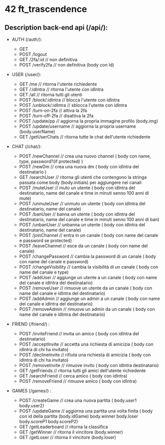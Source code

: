 # 42 ft_trascendence

## Description back-end api (/api/):

* AUTH (/auth/): 
    * GET 
    * POST /logout
    * GET /2fa/:id // non definitiva
    * POST /verify2fa // non definitiva (body con Id)

* USER (/user/):
    * GET /me // ritorna l'utente richiedente
    * GET /:idIntra // ritorna l'utente con idIntra
    * GET /all // ritorna tutti gli utenti
    * POST /block/:idIntra // blocca l'utente con idIntra
    * POST /unblock/:idIntra // sblocca l'utente con idIntra
    * POST /turn-on-2fa // attiva la 2fa
    * POST /turn-off-2fa // disattiva la 2fa
    * POST /update/pp // aggiorna la propria immagine profilo (body.img)
    * POST /update/username // aggiorna la propria username (body.userName)
    * GET /getUserChats // ritorna tutte le chat dell'utente richiedente

* CHAT (/chat/):
    * POST /newChannel // crea una nuovo channel ( body con name, type, password?(if protected) )
    * POST /newDm // crea una nuova dm ( body con idIntra del destinatario )
    * GET /searchUser // ritorna gli utenti che contengono la stringa passata come body (body.initials) per aggiungere nei canali
    * POST /muteUser // muto un utente ( body con idIntra del destinatario, name del canale e time in minuti senno 100 anni di mute)
    * POST /unmuteUser // unmuto un utente ( body con idIntra del destinatario, name del canale)
    * POST /banUser // banna un utente ( body con idIntra del destinatario, name del canale e time in minuti senno 100 anni di ban)
    * POST /unbanUser // unbanna un utente ( body con idIntra del destinatario, name del canale)
    * POST /joinChannel // entra in un canale ( body con name del canale e password se protected)
    * POST /leaveChannel // esce da un canale ( body con name del canale)
    * POST /changePassword // cambia la password di un canale ( body con name del canale e password)
    * POST /changeVisibility // cambia la visibilità di un canale ( body con name del canale e type)
    * POST /addUser // aggiunge un utente a un canale ( body con name del canale e idIntra del destinatario)
    * POST /removeUser // rimuove un utente da un canale ( body con name del canale e idIntra del destinatario)
    * POST /addAdmin // aggiunge un admin a un canale ( body con name del canale e idIntra del destinatario)
    * POST /removeAdmin // rimuove un admin da un canale ( body con name del canale e idIntra del destinatario)

* FRIEND (/friend/) :
    * POST /inviteFriend // invita un amico ( body con idIntra del destinatario)
    * POST /acceptInvite // accetta una richiesta di amicizia ( body con idIntra di chi ha invitato)
    * POST /declineInvite // rifiuta una richiesta di amicizia ( body con idIntra di chi ha invitato)
    * POST /removeInvite // rimuove invito ( body con idIntra destinatario)
    * GET /getFriends // ritorna tutti gli amici dell'utente richiedente
    * GET /searchFriend // cerca amico ( body con idIntra)
    * POST /removeFriend // rimuove amico ( body con idIntra)

* GAMES (/games/) :
    * POST /createGame // crea una nuova partita ( body.user1 body.user2)
    * POST /updateGame // aggiorna una partita una volta finita ( body con id della partita (body.idGame) body.winner body.loser body.scoreP1 body.scoreP2)
    * GET /getLeaderboard // ritorna la classifica
    * GET /getWinner // ritorna il vincitore (body.winner)
    * GET /getLoser // ritorna il vincitore (body.loser)



    
    

    

